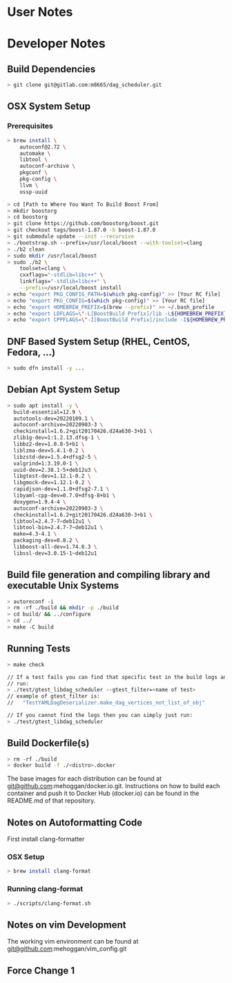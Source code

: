 # User Notes

# Developer Notes

## Build Dependencies

```sh
> git clone git@gitlab.com:m8665/dag_scheduler.git
```

## OSX System Setup

### Prerequisites
```sh
> brew install \
    autoconf@2.72 \
    automake \
    libtool \
    autoconf-archive \
    pkgconf \
    pkg-config \
    llvm \
    ossp-uuid
```

```sh
> cd [Path to Where You Want To Build Boost From]
> mkdir boostorg
> cd boostorg
> git clone https://github.com/boostorg/boost.git
> git checkout tags/boost-1.87.0 -b boost-1.87.0
> git submodule update --init --recursive
> ./bootstrap.sh --prefix=/usr/local/boost --with-toolset=clang
> ./b2 clean
> sudo mkdir /usr/local/boost
> sudo ./b2 \
    toolset=clang \
    cxxflags="-stdlib=libc++" \
    linkflags="-stdlib=libc++" \
    --prefix=/usr/local/boost install
> echo "export PKG_CONFIG_PATH=$(which pkg-config)" >> [Your RC file]
> echo "export PKG_CONFIG=$(which pkg-config)" >> [Your RC file]
> echo "export HOMEBREW_PREFIX=$(brew --prefix)" >> ~/.bash_profile
> echo "export LDFLAGS=\"-L[BoostBuild Prefix]/lib -L${HOMEBREW_PREFIX}/lib\"" >> ~/.bash_profile
> echo "export CPPFLAGS=\"-I[BoostBuild Prefix]/include -I${HOMEBREW_PREFIX}/include\"" >> ~/.bash_profile
```

## DNF Based System Setup (RHEL, CentOS, Fedora, ...)

```sh
> sudo dfn install -y ...
```

## Debian Apt System Setup

```sh
> sudo apt install -y \
  build-essential=12.9 \
  autotools-dev=20220109.1 \
  autoconf-archive=20220903-3 \
  checkinstall=1.6.2+git20170426.d24a630-3+b1 \
  zlib1g-dev=1:1.2.13.dfsg-1 \
  libbz2-dev=1.0.8-5+b1 \
  liblzma-dev=5.4.1-0.2 \
  libzstd-dev=1.5.4+dfsg2-5 \
  valgrind=1:3.19.0-1 \
  uuid-dev=2.38.1-5+deb12u3 \
  libgtest-dev=1.12.1-0.2 \
  libgmock-dev=1.12.1-0.2 \
  rapidjson-dev=1.1.0+dfsg2-7.1 \
  libyaml-cpp-dev=0.7.0+dfsg-8+b1 \
  doxygen=1.9.4-4 \
  autoconf-archive=20220903-3 \
  checkinstall=1.6.2+git20170426.d24a630-3+b1 \
  libtool=2.4.7-7~deb12u1 \
  libtool-bin=2.4.7-7~deb12u1 \
  make=4.3-4.1 \
  packaging-dev=0.8.2 \
  libboost-all-dev=1.74.0.3 \
  libssl-dev=3.0.15-1~deb12u1
```

## Build file generation and compiling library and executable Unix Systems

```sh
> autoreconf -i
> rm -rf ./build && mkdir -p ./build
> cd build/ && ../configure
> cd ../
> make -C build
```

## Running Tests

```sh
> make check

// If a test fails you can find that specific test in the build logs and then
// run:
> ./test/gtest_libdag_scheduler --gtest_filter=<name of test>
// example of gtest_filter is:
//   "TestYAMLDagDeserializer.make_dag_vertices_not_list_of_obj"

// If you cannot find the logs then you can simply just run:
> ./test/gtest_libdag_scheduler
```

## Build Dockerfile(s)

```sh
> rm -rf ./build
> docker build -f ./<distro>.docker
```

The base images for each distribution can be found at git@github.com:mehoggan/docker.io.git.
Instructions on how to build each container and push it to Docker Hub (docker.io) can
be found in the README.md of that repository.

## Notes on Autoformatting Code

First install clang-formatter

### OSX Setup

```sh
> brew install clang-format
```

### Running clang-format
```sh
> ./scripts/clang-format.sh
```

## Notes on vim Development ##
The working vim environment can be found at git@github.com:mehoggan/vim_config.git

## Force Change 1 ##

